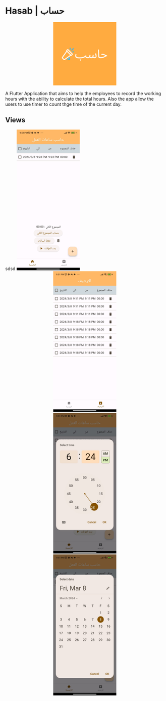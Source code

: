 # Hasab | حساب

<div align='center' > 
<img src='assets/icon.png' width='200px' />
</div>

A Flutter Application that aims to help the employees to record the working hours with the ability to calculate the total hours. Also the app allow the users to use timer to count thge time of the current day.

## Views

<div align='space-between' > 
sdsd
<img width='200px' src='assets/screenshots/WhatsApp Image 2024-03-08 at 22.45.37_550bd668.jpg'/>
</div>
<div align='center' > 
<img width='200px' src='assets/screenshots//WhatsApp Image 2024-03-08 at 22.45.35_7df611be.jpg'/>
</div>

<div align='center' > 
<img width='200px' src='assets/screenshots/WhatsApp Image 2024-03-08 at 22.45.36_51a24d03.jpg'/>
</div>

<div align='center' > 
<img width='200px' src='assets/screenshots/WhatsApp Image 2024-03-08 at 22.45.36_f294c3e5.jpg'/>
</div>




